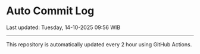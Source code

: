 # Auto Commit Log

Last updated: Tuesday, 14-10-2025 09:56 WIB

---

This repository is automatically updated every 2 hour using GitHub Actions.

